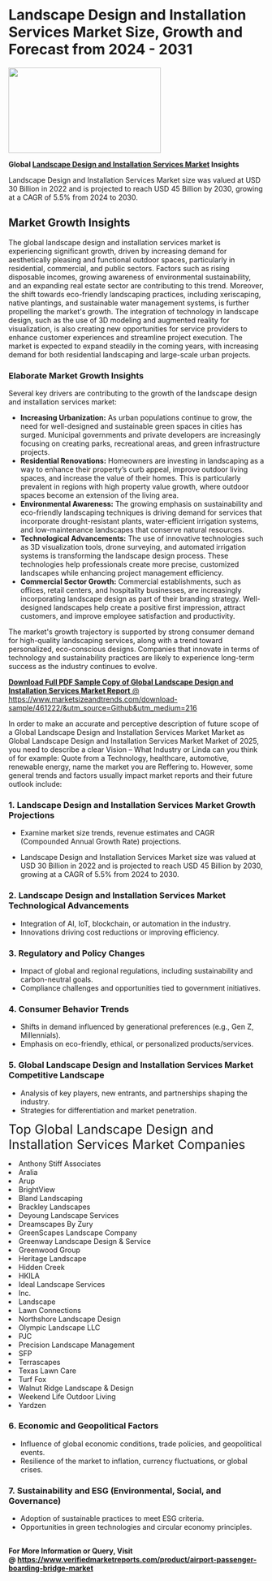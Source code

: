 <H1>Landscape Design and Installation Services Market Size, Growth and Forecast from 2024 - 2031</H1><img class="aligncenter size-medium wp-image-584254" src="https://thirdeyenews.in/wp-content/uploads/2024/09/Global-Market-Research-300x168.jpeg" alt="" width="300" height="168" /><p><strong>Global&nbsp;<a href="https://www.marketsizeandtrends.com/download-sample/461222/&amp;utm_source=Github&utm_medium=216">Landscape Design and Installation Services Market</a> Insights</strong></p><p>Landscape Design and Installation Services Market size was valued at USD 30 Billion in 2022 and is projected to reach USD 45 Billion by 2030, growing at a CAGR of 5.5% from 2024 to 2030.</p><p><h2>Market Growth Insights</h2> <p>The global landscape design and installation services market is experiencing significant growth, driven by increasing demand for aesthetically pleasing and functional outdoor spaces, particularly in residential, commercial, and public sectors. Factors such as rising disposable incomes, growing awareness of environmental sustainability, and an expanding real estate sector are contributing to this trend. Moreover, the shift towards eco-friendly landscaping practices, including xeriscaping, native plantings, and sustainable water management systems, is further propelling the market's growth. The integration of technology in landscape design, such as the use of 3D modeling and augmented reality for visualization, is also creating new opportunities for service providers to enhance customer experiences and streamline project execution. The market is expected to expand steadily in the coming years, with increasing demand for both residential landscaping and large-scale urban projects.</p> <p><a href="#"></a></p> <h3>Elaborate Market Growth Insights</h3> <p>Several key drivers are contributing to the growth of the landscape design and installation services market:</p> <ul> <li><strong>Increasing Urbanization:</strong> As urban populations continue to grow, the need for well-designed and sustainable green spaces in cities has surged. Municipal governments and private developers are increasingly focusing on creating parks, recreational areas, and green infrastructure projects.</li> <li><strong>Residential Renovations:</strong> Homeowners are investing in landscaping as a way to enhance their property’s curb appeal, improve outdoor living spaces, and increase the value of their homes. This is particularly prevalent in regions with high property value growth, where outdoor spaces become an extension of the living area.</li> <li><strong>Environmental Awareness:</strong> The growing emphasis on sustainability and eco-friendly landscaping techniques is driving demand for services that incorporate drought-resistant plants, water-efficient irrigation systems, and low-maintenance landscapes that conserve natural resources.</li> <li><strong>Technological Advancements:</strong> The use of innovative technologies such as 3D visualization tools, drone surveying, and automated irrigation systems is transforming the landscape design process. These technologies help professionals create more precise, customized landscapes while enhancing project management efficiency.</li> <li><strong>Commercial Sector Growth:</strong> Commercial establishments, such as offices, retail centers, and hospitality businesses, are increasingly incorporating landscape design as part of their branding strategy. Well-designed landscapes help create a positive first impression, attract customers, and improve employee satisfaction and productivity.</li> </ul> <p>The market's growth trajectory is supported by strong consumer demand for high-quality landscaping services, along with a trend toward personalized, eco-conscious designs. Companies that innovate in terms of technology and sustainability practices are likely to experience long-term success as the industry continues to evolve.</p> <p><a href="#"></p><p><span class=""><strong>Download Full PDF Sample Copy of Global Landscape Design and Installation Services Market Report</strong> @ <a href="https://www.marketsizeandtrends.com/download-sample/461222/&amp;utm_source=Github&utm_medium=216" target="_blank">https://www.marketsizeandtrends.com/download-sample/461222/&amp;utm_source=Github&utm_medium=216</a></span></p><p>In order to make an accurate and perceptive description of future scope of a Global&nbsp;Landscape Design and Installation Services Market Market as Global&nbsp;Landscape Design and Installation Services Market Market of 2025, you need to describe a clear Vision &ndash; What Industry or Linda can you think of for example: Quote from a Technology, healthcare, automotive, renewable energy, name the market you are Reffering to. However, some general trends and factors usually impact market reports and their future outlook include:</p><h3>1.&nbsp;<strong>Landscape Design and Installation Services Market Growth Projections</strong></h3><ul><li>Examine market size trends, revenue estimates and CAGR (Compounded Annual Growth Rate) projections.</li><li><p>Landscape Design and Installation Services Market size was valued at USD 30 Billion in 2022 and is projected to reach USD 45 Billion by 2030, growing at a CAGR of 5.5% from 2024 to 2030.</p></li></ul><h3>2.&nbsp;<strong>Landscape Design and Installation Services Market Technological Advancements</strong></h3><ul><li>Integration of AI, IoT, blockchain, or automation in the industry.</li><li>Innovations driving cost reductions or improving efficiency.</li></ul><h3>3.&nbsp;<strong>Regulatory and Policy Changes</strong></h3><ul><li>Impact of global and regional regulations, including sustainability and carbon-neutral goals.</li><li>Compliance challenges and opportunities tied to government initiatives.</li></ul><h3>4.&nbsp;<strong>Consumer Behavior Trends</strong></h3><ul><li>Shifts in demand influenced by generational preferences (e.g., Gen Z, Millennials).</li><li>Emphasis on eco-friendly, ethical, or personalized products/services.</li></ul><h3>5.&nbsp;<strong>Global Landscape Design and Installation Services Market Competitive Landscape</strong></h3><ul><li>Analysis of key players, new entrants, and partnerships shaping the industry.</li><li>Strategies for differentiation and market penetration.</li></ul><p data-pm-slice="1 1 []"><span style="color: inherit; font-family: inherit; font-size: 25px;">Top Global Landscape Design and Installation Services Market Companies</span></p><div class="" data-test-id=""><p><li>Anthony Stiff Associates</li><li> Aralia</li><li> Arup</li><li> BrightView</li><li> Bland Landscaping</li><li> Brackley Landscapes</li><li> Deyoung Landscape Services</li><li> Dreamscapes By Zury</li><li> GreenScapes Landscape Company</li><li> Greenway Landscape Design & Service</li><li> Greenwood Group</li><li> Heritage Landscape</li><li> Hidden Creek</li><li> HKILA</li><li> Ideal Landscape Services </li><li> Inc.</li><li> Landscape</li><li> Lawn Connections</li><li> Northshore Landscape Design</li><li> Olympic Landscape LLC</li><li> PJC</li><li> Precision Landscape Management</li><li> SFP</li><li> Terrascapes</li><li> Texas Lawn Care</li><li> Turf Fox</li><li> Walnut Ridge Landscape & Design</li><li> Weekend Life Outdoor Living</li><li> Yardzen</li></p></div><h3>6.&nbsp;<strong>Economic and Geopolitical Factors</strong></h3><ul><li>Influence of global economic conditions, trade policies, and geopolitical events.</li><li>Resilience of the market to inflation, currency fluctuations, or global crises.</li></ul><h3>7.&nbsp;<strong>Sustainability and ESG (Environmental, Social, and Governance)</strong></h3><ul><li>Adoption of sustainable practices to meet ESG criteria.</li><li>Opportunities in green technologies and circular economy principles.</li></ul><h2><strong style="font-size: 14px;">For More Information or Query, Visit @&nbsp;</strong><a style="background-color: #ffffff; font-size: 14px;" href="https://www.marketsizeandtrends.com/report/landscape-design-and-installation-services-market/" target="_blank">https://www.verifiedmarketreports.com/product/airport-passenger-boarding-bridge-market</a></h2>
